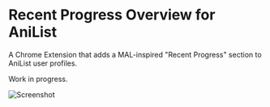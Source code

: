 # Recent Progress Overview for AniList

A Chrome Extension that adds a MAL-inspired "Recent Progress" section to AniList user profiles.

Work in progress.

![Screenshot](https://i.imgur.com/rvzniY9.png)
